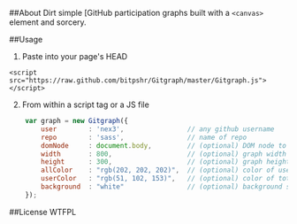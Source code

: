 ##About
Dirt simple [GitHub participation graphs built with a `<canvas>` element and sorcery.

##Usage
1. Paste into your page's HEAD
```console
<script src="https://raw.github.com/bitpshr/Gitgraph/master/Gitgraph.js"></script>
```

2. From within a script tag or a JS file
```javascript
    var graph = new Gitgraph({ 
        user        : 'nex3',                // any github username
        repo        : 'sass',                // name of repo
        domNode     : document.body,         // (optional) DOM node to attach to 
        width       : 800,                   // (optional) graph width
        height      : 300,                   // (optional) graph height
        allColor    : "rgb(202, 202, 202)",  // (optional) color of user's participation
        userColor   : "rgb(51, 102, 153)",   // (optional) color of total participation
        background  : "white"                // (optional) background styles
    });
```

##License
WTFPL